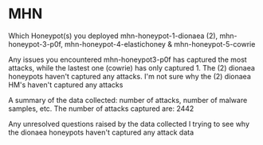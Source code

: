 # MHN

Which Honeypot(s) you deployed
mhn-honeypot-1-dionaea (2), mhn-honeypot-3-p0f, mhn-honeypot-4-elastichoney & mhn-honeypot-5-cowrie

Any issues you encountered
mhn-honeypot3-p0f has captured the most attacks, while the lastest one (cowrie) has only captured 1.  The (2) dionaea honeypots haven't captured any attacks.
I'm not sure why the (2) dionaea HM's haven't captured any attacks

A summary of the data collected: number of attacks, number of malware samples, etc.
The number of attacks captured are: 2442

Any unresolved questions raised by the data collected
I trying to see why the dionaea honeypots haven't captured any attack data
